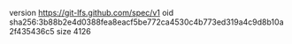 version https://git-lfs.github.com/spec/v1
oid sha256:3b88b2e4d0388fea8eacf5be772ca4530c4b773ed319a4c9d8b10a2f435436c5
size 4126
